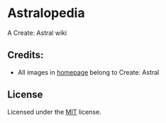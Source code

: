 # Astralopedia

A Create: Astral wiki

## Credits:

-   All images in [homepage](https://astral.toby7002.dev/) belong to Create:
    Astral

## License

Licensed under the [MIT](./LICENSE) license.
